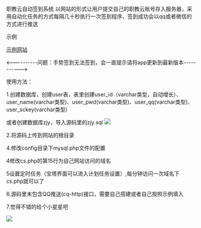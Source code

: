职教云自动签到系统
以网站的形式让用户提交自己的职教云账号存入服务器，采用自动化任务的方式每隔几十秒执行一次签到程序，签到成功会以qq或者微信的方式进行推送

示例

[示例网站](http://zjy.feidanyl.top)

<----------问题：手势签到无法签到，会一直提示请将app更新到最新版本----------->

使用方法：

1.创建数据库，创建user表，表里创建user_id（varchar类型，自动增长）、user_name(varchar类型)、user_pwd(varchar类型)、user_qq(varchar类型)、user_sckey(varchar类型)

或者创建数据库zjy，导入源码里的zjy.sql
![](https://tu.yaohuo.me/imgs/2021/02/709d72da6dd4b04f.png)

2.将源码上传到网站的根目录


4.修改config目录下mysql.php文件的配置


4修改cs.php的第15行为自己网站访问的域名


5设置定时任务（宝塔界面可以进入计划任务设置）,每分钟访问一次域名下cs.php就可以了


6.源码里未包含QQ推送(cq-http)接口，需要自己搭建或者自己按照示例填入


7.觉得不错的给个小星星吧

![](https://tu.yaohuo.me/imgs/2021/02/951ac2f3bf755cb5.png)
